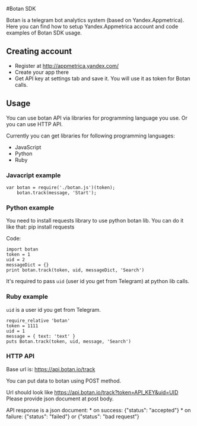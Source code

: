 #Botan SDK

Botan is a telegram bot analytics system (based on Yandex.Appmetrica).
Here you can find how to setup Yandex.Appmetrica account and code examples of Botan SDK usage.


## Creating account
 * Register at http://appmetrica.yandex.com/
 * Create your app there
 * Get API key at settings tab and save it. You will use it as token for Botan calls.

## Usage
You can use botan API via libraries for programming language you use.
Or you can use HTTP API.

Currently you can get libraries for following programming languages:
 * JavaScript
 * Python
 * Ruby


### Javacript example
	var botan = require('./botan.js')(token);
    	botan.track(message, 'Start');

### Python example
You need to install requests library to use python botan lib.
You can do it like that:
	pip install requests

Code:

	import botan
	token = 1
	uid = 2    
	messageDict = {}
	print botan.track(token, uid, messageDict, 'Search')

It's required to pass `uid` (user id you get from Telegram) at python lib calls.

### Ruby example
`uid` is a user id you get from Telegram.

	require_relative 'botan'
	token = 1111
	uid = 1
	message = { text: 'text' }
	puts Botan.track(token, uid, message, 'Search')


### HTTP API
Base url is: https://api.botan.io/track

You can put data to botan using POST method.

Url should look like https://api.botan.io/track?token=API_KEY&uid=UID
Please provide json document at post body.

API response is a json document:
	* on success: {"status": "accepted"}
	* on failure: {"status": "failed"} or {"status": "bad request"}
